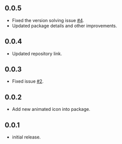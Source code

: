 ## 0.0.5

* Fixed the version solving issue [#4](https://github.com/Mindinventory/animated_icons/issues/4).
* Updated package details and other improvements.

## 0.0.4

* Updated repository link.

## 0.0.3

* Fixed issue [#2](https://github.com/Mindinventory/animated_icons/issues/2).

## 0.0.2

* Add new animated icon into package.

## 0.0.1

* initial release.